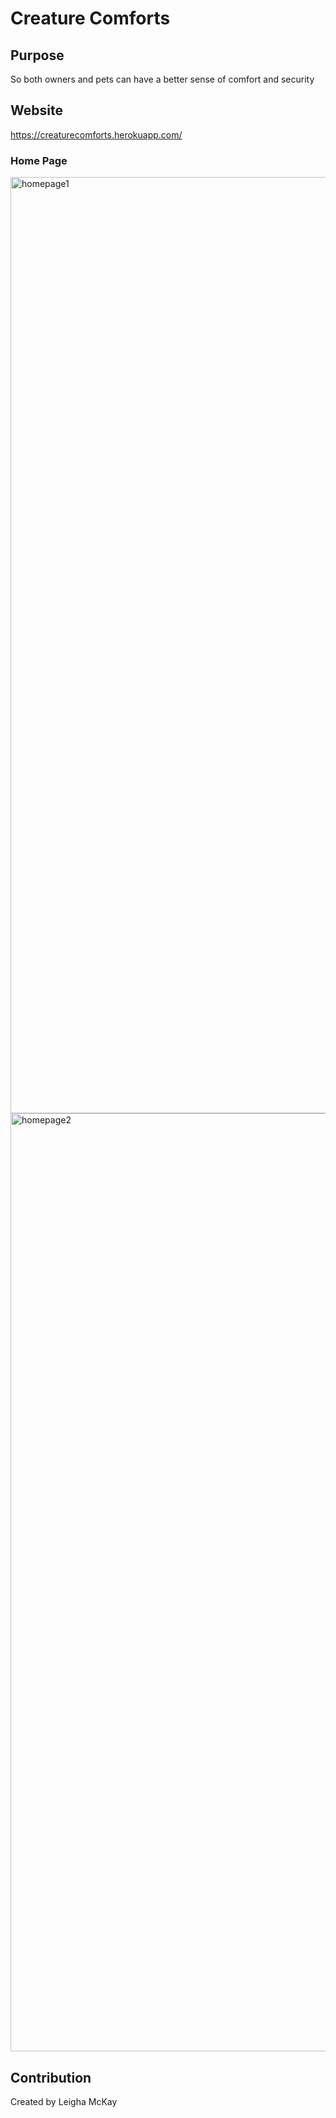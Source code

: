 # Creature Comforts

## Purpose
So both owners and pets can have a better sense of comfort and security 

## Website 
https://creaturecomforts.herokuapp.com/

### Home Page
<img width="1498" alt="homepage1" src="https://user-images.githubusercontent.com/87383466/156017648-5d1346f4-766e-4775-93f4-24f109345fbf.png">

<img width="1501" alt="homepage2" src="https://user-images.githubusercontent.com/87383466/156017717-1d449bd8-b492-406d-b76c-a48c9a86da02.png">

## Contribution
Created by Leigha McKay